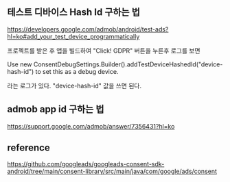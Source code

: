 ## 테스트 디바이스 Hash Id 구하는 법
https://developers.google.com/admob/android/test-ads?hl=ko#add_your_test_device_programmatically

프로젝트를 받은 후 앱을 빌드하여 "Click! GDPR" 버튼을 누른후 로그를 보면 

Use new ConsentDebugSettings.Builder().addTestDeviceHashedId("device-hash-id") to set this as a debug device.

라는 로그가 있다. "device-hash-id" 값을 쓰면 된다.

## admob app id 구하는 법
https://support.google.com/admob/answer/7356431?hl=ko

## reference
https://github.com/googleads/googleads-consent-sdk-android/tree/main/consent-library/src/main/java/com/google/ads/consent
